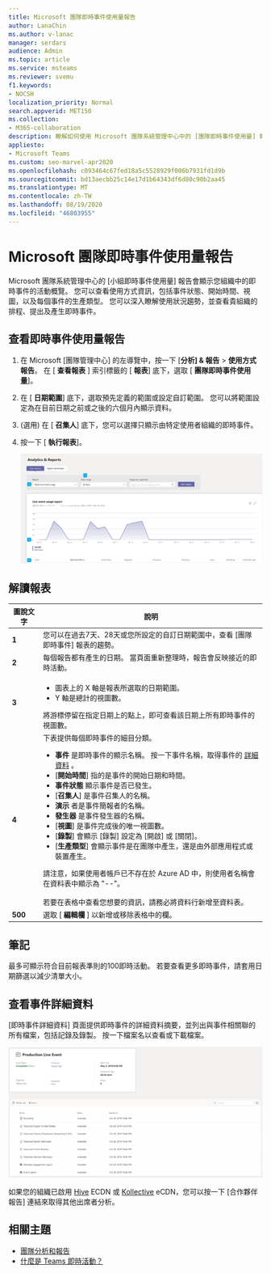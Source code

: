 ```yaml
---
title: Microsoft 團隊即時事件使用量報告
author: LanaChin
ms.author: v-lanac
manager: serdars
audience: Admin
ms.topic: article
ms.service: msteams
ms.reviewer: svemu
f1.keywords:
- NOCSH
localization_priority: Normal
search.appverid: MET150
ms.collection:
- M365-collaboration
description: 瞭解如何使用 Microsoft 團隊系統管理中心中的 [團隊即時事件使用量] 報告，以取得貴組織中的小組即時事件活動的概覽。
appliesto:
- Microsoft Teams
ms.custom: seo-marvel-apr2020
ms.openlocfilehash: c093464c67fed18a5c5528929f006b7931fd1d9b
ms.sourcegitcommit: bd13aecbb25c14e17d1b64343df6d80c90b2aa45
ms.translationtype: MT
ms.contentlocale: zh-TW
ms.lasthandoff: 08/19/2020
ms.locfileid: "46803955"
---
```

# <a name="microsoft-teams-live-event-usage-report"></a>Microsoft 團隊即時事件使用量報告

Microsoft 團隊系統管理中心的 [小組即時事件使用量] 報告會顯示您組織中的即時事件的活動概覽。 您可以查看使用方式資訊，包括事件狀態、開始時間、視圖，以及每個事件的生產類型。 您可以深入瞭解使用狀況趨勢，並查看貴組織的排程、提出及產生即時事件。

## <a name="view-the-live-event-usage-report"></a>查看即時事件使用量報告

1. 在 Microsoft [團隊管理中心] 的左導覽中，按一下 [**分析] & 報告**  >  **使用方式報告**。 在 [ **查看報表** ] 索引標籤的 [ **報表**] 底下，選取 [ **團隊即時事件使用量**]。
2. 在 [ **日期範圍**] 底下，選取預先定義的範圍或設定自訂範圍。 您可以將範圍設定為在目前日期之前或之後的六個月內顯示資料。
3.  (選用) 在 [ **召集人**] 底下，您可以選擇只顯示由特定使用者組織的即時事件。
4. 按一下 [ **執行報表**]。  

    ![[小組管理中心] 中的 [小組即時事件使用量] 報告螢幕擷取畫面（含標注）](../media/teams-live-event-usage-report-with-callouts.png "[小組管理中心] 中的 [小組即時事件使用量] 報告螢幕擷取畫面（含標注）")

## <a name="interpret-the-report"></a>解讀報表

|圖說文字 |說明  |
|--------|-------------|
|**1**   |您可以在過去7天、28天或您所設定的自訂日期範圍中，查看 [團隊即時事件] 報表的趨勢。 |
|**2**   |每個報告都有產生的日期。 當頁面重新整理時，報告會反映接近的即時活動。 |
|**3**   |<ul><li>圖表上的 X 軸是報表所選取的日期範圍。</li> <li> Y 軸是總計的視圖數。</li> </ul>將游標停留在指定日期上的點上，即可查看該日期上所有即時事件的視圖數。|
|**4**   |下表提供每個即時事件的細目分類。 <ul><li>**事件** 是即時事件的顯示名稱。 按一下事件名稱，取得事件的 [詳細資料](#view-event-details) 。 </li> <li>[**開始時間**] 指的是事件的開始日期和時間。</li> <li>**事件狀態** 顯示事件是否已發生。  </li><li>[**召集人**] 是事件召集人的名稱。</li> <li>**演示** 者是事件簡報者的名稱。</li><li>**發生器** 是事件發生器的名稱。</li><li>[**視圖**] 是事件完成後的唯一視圖數。</li><li>[**錄製**] 會顯示 [錄製] 設定為 [開啟] 或 [關閉]。</li><li>[**生產類型**] 會顯示事件是在團隊中產生，還是由外部應用程式或裝置產生。</li></li> </ul>請注意，如果使用者帳戶已不存在於 Azure AD 中，則使用者名稱會在資料表中顯示為 "--"。 <br><br>若要在表格中查看您想要的資訊，請務必將資料行新增至資料表。 |
|**500**   |選取 [ **編輯欄** ] 以新增或移除表格中的欄。|

## <a name="notes"></a>筆記
最多可顯示符合目前報表準則的100即時活動。 若要查看更多即時事件，請套用日期篩選以減少清單大小。

## <a name="view-event-details"></a>查看事件詳細資料

[即時事件詳細資料] 頁面提供即時事件的詳細資料摘要，並列出與事件相關聯的所有檔案，包括記錄及錄製。 按一下檔案名以查看或下載檔案。

![顯示即時事件詳細資料的螢幕擷取畫面](../media/teams-live-event-usage-report-event-detail.png)

如果您的組織已啟用 [Hive](https://www.hivestreaming.com/partners/integration-partners/microsoft/) ECDN 或 [Kollective](https://kollective.com) eCDN，您可以按一下 [合作夥伴報告] 連結來取得其他出席者分析。

## <a name="related-topics"></a>相關主題

- [團隊分析和報告](teams-reporting-reference.md)
- [什麼是 Teams 即時活動？](../teams-live-events/what-are-teams-live-events.md)

